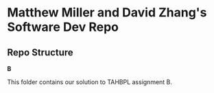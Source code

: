 # Matthew Miller and David Zhang's Software Dev Repo

## Repo Structure

**B**

This folder contains our solution to TAHBPL assignment B.
